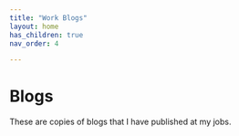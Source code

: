 ```yaml
---
title: "Work Blogs"
layout: home
has_children: true
nav_order: 4

---
```

# Blogs

These are copies of blogs that I have published at my jobs.